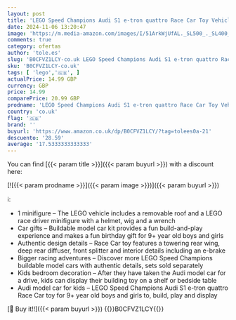 ```yaml
---
layout: post
title: 'LEGO Speed Champions Audi S1 e-tron quattro Race Car Toy Vehicle  Buildable Model Set for Kids  Playable Display Gift Idea for 9 Plus Year Old Boys and Girls Who Enjoy Independent Play 76921'
date: 2024-11-06 13:20:47
image: 'https://m.media-amazon.com/images/I/51ArkWjUfAL._SL500_._SL400_.jpg'
comments: true
category: ofertas
author: 'tole.es'
slug: 'B0CFVZ1LCY-co.uk LEGO Speed Champions Audi S1 e-tron quattro Race Car...'
sku: 'B0CFVZ1LCY-co.uk'
tags: [ 'lego','🇬🇧', ]
actualPrice: 14.99 GBP
currency: GBP
price: 14.99
comparePrice: 20.99 GBP
prodname: 'LEGO Speed Champions Audi S1 e-tron quattro Race Car Toy Vehicle  Buildable Model Set for Kids  Playable Display Gift Idea for 9 Plus Year Old Boys and Girls Who Enjoy Independent Play 76921'
country: 'co.uk'
flag: '🇬🇧'
brand: ''
buyurl: 'https://www.amazon.co.uk/dp/B0CFVZ1LCY/?tag=tolees0a-21'
descuento: '28.59'
average: '17.5333333333333'
---
```


You can find [{{< param title >}}]({{< param buyurl >}}) with a discount here:

[![{{< param prodname >}}]({{< param image >}})]({{< param buyurl >}})

ℹ️:

- 1 minifigure – The LEGO vehicle includes a removable roof and a LEGO race driver minifigure with a helmet, wig and a wrench
- Car gifts – Buildable model car kit provides a fun build-and-play experience and makes a fun birthday gift for 9+ year old boys and girls
- Authentic design details – Race Car toy features a towering rear wing, deep rear diffuser, front splitter and interior details including an e-brake
- Bigger racing adventures – Discover more LEGO Speed Champions buildable model cars with authentic details, sets sold separately
- Kids bedroom decoration – After they have taken the Audi model car for a drive, kids can display their building toy on a shelf or bedside table
- Audi model car for kids – LEGO Speed Champions Audi S1 e-tron quattro Race Car toy for 9+ year old boys and girls to, build, play and display

[🛒 Buy it!!]({{< param buyurl >}})
{{<world>}}B0CFVZ1LCY{{</world>}}
